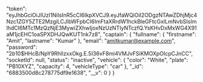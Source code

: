 "token": "eyJhbGciOiJIUzI1NiIsInR5cCI6IkpXVCJ9.eyJfaWQiOiI2ODgzNTAwZDhjMjc4Nzc1ZGY5ZTE2MzgiLCJlbWFpbCI6ImFtaXRrdW1hckBleGFtcGxlLmNvbSIsImlhdCI6MTc1MzQzNjE3MywiZXhwIjoxNzUzNTIyNTczfQ.YsKHvDxMxWG4X91aM1jcEHC1oaSPXDHJQwKUT1nk7z8",
    "captain": {
        "fullname": {
            "firstname": "Amit",
            "lastname": "Kumar"
        },
        "email": "amitkumar@example.com",
        "password": "$2b$10$HHcB/NpY9RhllzxxOkg.E.5I36vF8mi4VMJvFSiKMOXpOIcpCJnCC",
        "socketId": null,
        "status": "inactive",
        "vehicle": {
            "color": "White",
            "plate": "PB10XYZ",
            "capacity": 4,
            "vehicleType": "car"
        },
        "_id": "6883500d8c278775df9e1638",
        "__v": 0
    }
}